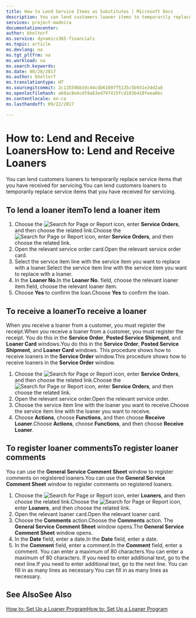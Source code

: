 ```yaml
---
title: How to Lend Service Items as Substitutes | Microsoft Docs
description: You can lend customers loaner items to temporarily replace service items that you have received for servicing.
services: project-madeira
documentationcenter: 
author: bholtorf
ms.service: dynamics365-financials
ms.topic: article
ms.devlang: na
ms.tgt_pltfrm: na
ms.workload: na
ms.search.keywords: 
ms.date: 08/28/2017
ms.author: bholtorf
ms.translationtype: HT
ms.sourcegitcommit: 2c13559bb3dc44cdb61697f5135c5b931e34d2a8
ms.openlocfilehash: ab8ac8e4cdfda63ed797415fcd183b410feea6bc
ms.contentlocale: en-ca
ms.lasthandoff: 09/22/2017

---
```

# <a name="how-to-lend-and-receive-loaners"></a><span data-ttu-id="5828d-103">How to: Lend and Receive Loaners</span><span class="sxs-lookup"><span data-stu-id="5828d-103">How to: Lend and Receive Loaners</span></span>
<span data-ttu-id="5828d-104">You can lend customers loaners to temporarily replace service items that you have received for servicing.</span><span class="sxs-lookup"><span data-stu-id="5828d-104">You can lend customers loaners to temporarily replace service items that you have received for servicing.</span></span>  
  
## <a name="to-lend-a-loaner-item"></a><span data-ttu-id="5828d-105">To lend a loaner item</span><span class="sxs-lookup"><span data-stu-id="5828d-105">To lend a loaner item</span></span>    
1. <span data-ttu-id="5828d-106">Choose the ![Search for Page or Report](media/ui-search/search_small.png "Search for Page or Report icon") icon, enter **Service Orders**, and then choose the related link.</span><span class="sxs-lookup"><span data-stu-id="5828d-106">Choose the ![Search for Page or Report](media/ui-search/search_small.png "Search for Page or Report icon") icon, enter **Service Orders**, and then choose the related link.</span></span>  
2. <span data-ttu-id="5828d-107">Open the relevant service order card.</span><span class="sxs-lookup"><span data-stu-id="5828d-107">Open the relevant service order card.</span></span>  
3. <span data-ttu-id="5828d-108">Select the service item line with the service item you want to replace with a loaner.</span><span class="sxs-lookup"><span data-stu-id="5828d-108">Select the service item line with the service item you want to replace with a loaner.</span></span>  
4. <span data-ttu-id="5828d-109">In the **Loaner No.**</span><span class="sxs-lookup"><span data-stu-id="5828d-109">In the **Loaner No.**</span></span> <span data-ttu-id="5828d-110">field, choose the relevant loaner item.</span><span class="sxs-lookup"><span data-stu-id="5828d-110">field, choose the relevant loaner item.</span></span>  
5. <span data-ttu-id="5828d-111">Choose **Yes** to confirm the loan.</span><span class="sxs-lookup"><span data-stu-id="5828d-111">Choose **Yes** to confirm the loan.</span></span>  

## <a name="to-receive-a-loaner"></a><span data-ttu-id="5828d-112">To receive a loaner</span><span class="sxs-lookup"><span data-stu-id="5828d-112">To receive a loaner</span></span>  
<span data-ttu-id="5828d-113">When you receive a loaner from a customer, you must register the receipt.</span><span class="sxs-lookup"><span data-stu-id="5828d-113">When you receive a loaner from a customer, you must register the receipt.</span></span> <span data-ttu-id="5828d-114">You do this in the **Service Order**, **Posted Service Shipment**, and **Loaner Card** windows.</span><span class="sxs-lookup"><span data-stu-id="5828d-114">You do this in the **Service Order**, **Posted Service Shipment**, and **Loaner Card** windows.</span></span> <span data-ttu-id="5828d-115">This procedure shows how to receive loaners in the **Service Order** window.</span><span class="sxs-lookup"><span data-stu-id="5828d-115">This procedure shows how to receive loaners in the **Service Order** window.</span></span>  
  
1. <span data-ttu-id="5828d-116">Choose the ![Search for Page or Report](media/ui-search/search_small.png "Search for Page or Report icon") icon, enter **Service Orders**, and then choose the related link.</span><span class="sxs-lookup"><span data-stu-id="5828d-116">Choose the ![Search for Page or Report](media/ui-search/search_small.png "Search for Page or Report icon") icon, enter **Service Orders**, and then choose the related link.</span></span>  
2. <span data-ttu-id="5828d-117">Open the relevant service order.</span><span class="sxs-lookup"><span data-stu-id="5828d-117">Open the relevant service order.</span></span>  
3. <span data-ttu-id="5828d-118">Choose the service item line with the loaner you want to receive.</span><span class="sxs-lookup"><span data-stu-id="5828d-118">Choose the service item line with the loaner you want to receive.</span></span>  
4. <span data-ttu-id="5828d-119">Choose **Actions**, choose **Functions**, and then choose **Receive Loaner**.</span><span class="sxs-lookup"><span data-stu-id="5828d-119">Choose **Actions**, choose **Functions**, and then choose **Receive Loaner**.</span></span>  

## <a name="to-register-loaner-comments"></a><span data-ttu-id="5828d-120">To register loaner comments</span><span class="sxs-lookup"><span data-stu-id="5828d-120">To register loaner comments</span></span>  
<span data-ttu-id="5828d-121">You can use the **General Service Comment Sheet** window to register comments on registered loaners.</span><span class="sxs-lookup"><span data-stu-id="5828d-121">You can use the **General Service Comment Sheet** window to register comments on registered loaners.</span></span>  
  
1. <span data-ttu-id="5828d-122">Choose the ![Search for Page or Report](media/ui-search/search_small.png "Search for Page or Report icon") icon, enter **Loaners**, and then choose the related link.</span><span class="sxs-lookup"><span data-stu-id="5828d-122">Choose the ![Search for Page or Report](media/ui-search/search_small.png "Search for Page or Report icon") icon, enter **Loaners**, and then choose the related link.</span></span>  
2. <span data-ttu-id="5828d-123">Open the relevant loaner card.</span><span class="sxs-lookup"><span data-stu-id="5828d-123">Open the relevant loaner card.</span></span>  
3. <span data-ttu-id="5828d-124">Choose the **Comments** action.</span><span class="sxs-lookup"><span data-stu-id="5828d-124">Choose the **Comments** action.</span></span> <span data-ttu-id="5828d-125">The **General Service Comment Sheet** window opens.</span><span class="sxs-lookup"><span data-stu-id="5828d-125">The **General Service Comment Sheet** window opens.</span></span>  
4. <span data-ttu-id="5828d-126">In the **Date** field, enter a date.</span><span class="sxs-lookup"><span data-stu-id="5828d-126">In the **Date** field, enter a date.</span></span>  
5. <span data-ttu-id="5828d-127">In the **Comment** field, enter a comment.</span><span class="sxs-lookup"><span data-stu-id="5828d-127">In the **Comment** field, enter a comment.</span></span> <span data-ttu-id="5828d-128">You can enter a maximum of 80 characters.</span><span class="sxs-lookup"><span data-stu-id="5828d-128">You can enter a maximum of 80 characters.</span></span> <span data-ttu-id="5828d-129">If you need to enter additional text, go to the next line.</span><span class="sxs-lookup"><span data-stu-id="5828d-129">If you need to enter additional text, go to the next line.</span></span> <span data-ttu-id="5828d-130">You can fill in as many lines as necessary.</span><span class="sxs-lookup"><span data-stu-id="5828d-130">You can fill in as many lines as necessary.</span></span>  
  
## <a name="see-also"></a><span data-ttu-id="5828d-131">See Also</span><span class="sxs-lookup"><span data-stu-id="5828d-131">See Also</span></span>  
[<span data-ttu-id="5828d-132">How to: Set Up a Loaner Program</span><span class="sxs-lookup"><span data-stu-id="5828d-132">How to: Set Up a Loaner Program</span></span>](service-how-setup-loaner-program.md)   

